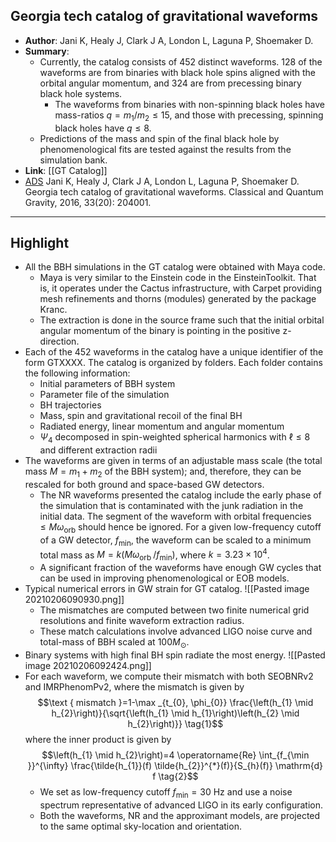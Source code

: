 ## Georgia tech catalog of gravitational waveforms

- **Author**: Jani K, Healy J, Clark J A, London L, Laguna P, Shoemaker D.
- **Summary**:
	- Currently, the catalog consists of 452 distinct waveforms. 128 of the waveforms are from binaries with black hole spins aligned with the orbital angular momentum, and 324 are from precessing binary black hole systems. 
		- The waveforms from binaries with non-spinning black holes have mass-ratios $q=m_{1} / m_{2} \leq 15$, and those with precessing, spinning black holes have $q \leq 8$.
	- Predictions of the mass and spin of the final black hole by phenomenological fits are tested against the results from the simulation bank.
- **Link**: [[GT Catalog]]
- [ADS](https://ui.adsabs.harvard.edu/abs/2016CQGra..33t4001J) Jani K, Healy J, Clark J A, London L, Laguna P, Shoemaker D. Georgia tech catalog of gravitational waveforms. Classical and Quantum Gravity, 2016, 33(20): 204001.

___

## Highlight

- All the BBH simulations in the GT catalog were obtained with Maya code.
	- Maya is very similar to the Einstein code in the EinsteinToolkit. That is, it operates under the Cactus infrastructure, with Carpet providing mesh refinements and thorns (modules) generated by the package Kranc.
	- The extraction is done in the source frame such that the initial orbital angular momentum of the binary is pointing in the positive z-direction.
- Each of the 452 waveforms in the catalog have a unique identifier of the form GTXXXX. The catalog is organized by folders. Each folder contains the following information:
	- Initial parameters of BBH system
	- Parameter file of the simulation
	- BH trajectories
	- Mass, spin and gravitational recoil of the final BH
	- Radiated energy, linear momentum and angular momentum
	- $\Psi_{4}$ decomposed in spin-weighted spherical harmonics with $\ell \leq 8$ and different extraction radii
- The waveforms are given in terms of an adjustable mass scale (the total mass $M=m_{1}+m_{2}$ of the BBH system); and, therefore, they can be rescaled for both ground and space-based GW detectors.
	- The NR waveforms presented the catalog include the early phase of the simulation that is contaminated with the junk radiation in the initial data. The segment of the waveform with orbital frequencies $\leq M \omega_{\mathrm{orb}}$ should hence be ignored. For a given low-frequency cutoff of a GW detector, $f_{\min}$, the waveform can be scaled to a minimum total mass as $M=k\left(M \omega_{\text {orb }} / f_{\min }\right)$, where $k=3.23 \times 10^{4}$.
	- A significant fraction of the waveforms have enough GW cycles that can be used in improving phenomenological or EOB models.
- Typical numerical errors in GW strain for GT catalog.
	![[Pasted image 20210206090930.png]]
	- The mismatches are computed between two finite numerical grid resolutions and finite waveform extraction radius.
	- These match calculations involve advanced LIGO noise curve and total-mass of BBH scaled at $100 M_{\odot}$.
- Binary systems with high final BH spin radiate the most energy.
	![[Pasted image 20210206092424.png]]
- For each waveform, we compute their mismatch with both SEOBNRv2 and IMRPhenomPv2, where the mismatch is given by $$\text { mismatch }=1-\max _{t_{0}, \phi_{0}} \frac{\left(h_{1} \mid h_{2}\right)}{\sqrt{\left(h_{1} \mid h_{1}\right)\left(h_{2} \mid h_{2}\right)}} \tag{1}$$ where the inner product is given by $$\left(h_{1} \mid h_{2}\right)=4 \operatorname{Re} \int_{f_{\min }}^{\infty} \frac{\tilde{h_{1}}(f) \tilde{h_{2}}^{*}(f)}{S_{h}(f)} \mathrm{d} f \tag{2}$$
	- We set as low-frequency cutoff $f_{\min }=30 \mathrm{~Hz}$ and use a noise spectrum representative of advanced LIGO in its early configuration.
	- Both the waveforms, NR and the approximant models, are projected to the same optimal sky-location and orientation.